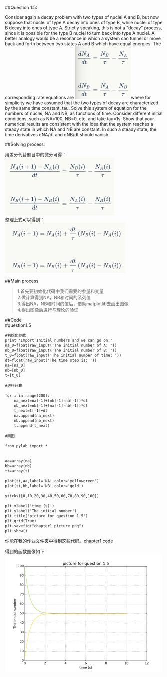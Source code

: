 ##Question 1.5:

Consider again a decay problem with two types of nuclei A and B, but now suppose that nuclei of type A decay into ones of type B, while nuclei of type B decay into ones of type A. Strictly speaking, this is not a "decay" process, since it is possible for the type B nuclei to turn back into type A nuclei. A better analogy would be a resonance in which a system can tunnel or move back and forth between two states A and B which have equal energies. The corresponding rate equations are  ![公式一](https://github.com/lzx78966/computationalphysics_N2013301510050/blob/master/Chapter1/1.png?raw=true)where for simplicity we have assumed that the two types of decay are characterized by the same time constant, tau. Solve this system of equation for the numbers of nuclei, NA and NB, as functions of time. Consider different initial conditions, such as NA=100, NB=0, etc, and take tau=1s. Show that your numerical results are consistent with the idea that the system reaches a steady state in which NA and NB are constant. In such a steady state, the time derivatives dNA/dt and dNB/dt should vanish.

##Solving process:

用差分代替题目中的微分可得：  
![公式二](https://github.com/lzx78966/computationalphysics_N2013301510050/blob/master/Chapter1/2.png?raw=true)  
整理上式可以得到：  
![公式三](https://github.com/lzx78966/computationalphysics_N2013301510050/blob/master/Chapter1/3.png?raw=true)

##Main process

>1.首先要初始化代码中我们需要的参量和变量  
>2.做计算得到NA，NB和时间的系列值  
>3.得出NA，NB和时间的值后，借助matplotlib去画出图像  
>4.得出图像后进行与理论的验证  

##Code  
    #question1.5  

    #初始化参数  
    print 'Import Initial numbers and we can go on:'  
    na_0=float(raw_input('The initial number of A: '))  
    nb_0=float(raw_input('The initial number of B: '))  
    t_0=float(raw_input('The initial number of time: '))  
    dt=float(raw_input('The time step is: '))  
    na=[na_0]  
    nb=[nb_0]  
    t=[t_0]  

    #进行计算  

    for i in range(200):  
        na_next=na[-1]+(nb[-1]-na[-1])*dt  
        nb_next=nb[-1]+(na[-1]-nb[-1])*dt  
        t_next=t[-1]+dt  
        na.append(na_next)  
        nb.append(nb_next)  
        t.append(t_next)  

    #画图

    from pylab import *


    aa=array(na)  
    bb=array(nb)  
    tt=array(t)  

    plot(tt,aa,label='NA',color='yellowgreen')  
    plot(tt,bb,label='NB',color='gold')  

    yticks([0,10,20,30,40,50,60,70,80,90,100])  

    plt.xlabel('time (s)')  
    plt.ylabel('The initial number')  
    plt.title('picture for question 1.5')  
    plt.grid(True)  
    plt.savefig("chapter1 picture.png")  
    plt.show()  

你能在我的作业文件夹中得到这些代码。[chapter1 code](https://github.com/lzx78966/computationalphysics_N2013301510050/blob/master/Chapter1/chapter1.py)

得到的函数图像如下![picture](https://github.com/lzx78966/computationalphysics_N2013301510050/blob/master/Chapter1/chapter1picture.png?raw=true)

